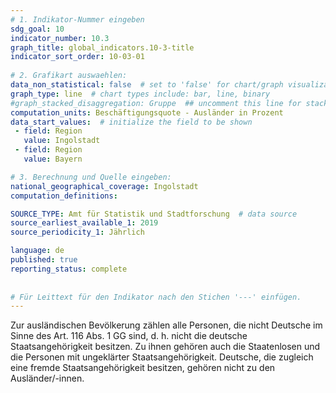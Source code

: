 ```yaml
---
# 1. Indikator-Nummer eingeben 
sdg_goal: 10 
indicator_number: 10.3
graph_title: global_indicators.10-3-title
indicator_sort_order: 10-03-01
 
# 2. Grafikart auswaehlen: 
data_non_statistical: false  # set to 'false' for chart/graph visualization 
graph_type: line  # chart types include: bar, line, binary 
#graph_stacked_disaggregation: Gruppe  ## uncomment this line for stacked bars. eplace 'Geschlecht' with the field of aggregation. 
computation_units: Beschäftigungsquote - Ausländer in Prozent 
data_start_values:  # initialize the field to be shown  
 - field: Region 
   value: Ingolstadt 
 - field: Region 
   value: Bayern 

# 3. Berechnung und Quelle eingeben: 
national_geographical_coverage: Ingolstadt 
computation_definitions: 

SOURCE_TYPE: Amt für Statistik und Stadtforschung  # data source  
source_earliest_available_1: 2019
source_periodicity_1: Jährlich

language: de   
published: true 
reporting_status: complete
 
 
# Für Leittext für den Indikator nach den Stichen '---' einfügen. 
---
```

Zur ausländischen Bevölkerung zählen alle Personen, die nicht Deutsche im Sinne des Art. 116 Abs. 1 GG sind, d. h. nicht die deutsche Staatsangehörigkeit besitzen. Zu ihnen gehören auch die Staatenlosen und die Personen mit ungeklärter Staatsangehörigkeit. Deutsche, die zugleich eine fremde Staatsangehörigkeit besitzen, gehören nicht zu den Ausländer/-innen.
